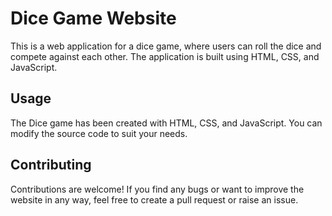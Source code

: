 # Dice Game Website
This is a web application for a dice game, where users can roll the dice and compete against each other. The application is built using HTML, CSS, and JavaScript.


## Usage
The Dice game has been created with HTML, CSS, and JavaScript. You can modify the source code to suit your needs.

## Contributing
Contributions are welcome! If you find any bugs or want to improve the website in any way, feel free to create a pull request or raise an issue.

